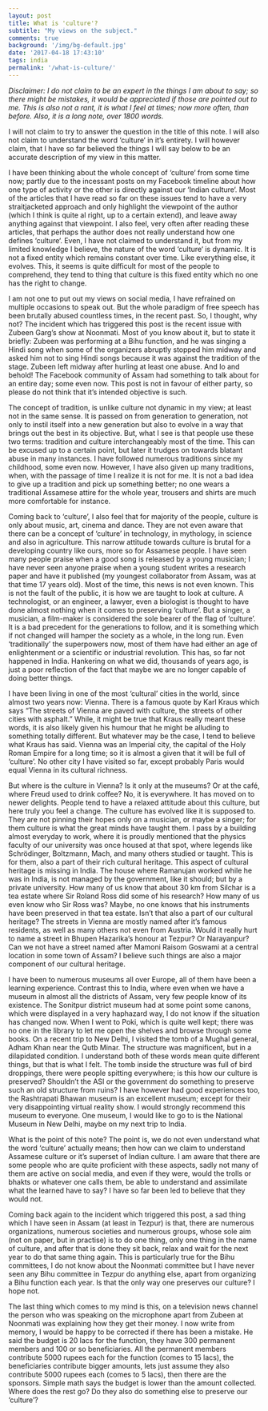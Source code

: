```yaml
---
layout: post
title: What is 'culture'?
subtitle: "My views on the subject."
comments: true
background: '/img/bg-default.jpg'
date: '2017-04-18 17:43:10'
tags: india
permalink: '/what-is-culture/'
---
```


*Disclaimer: I do not claim to be an expert in the things I am about to say; so there might be mistakes, it would be appreciated if those are pointed out to me. This is also not a rant, it is what I feel at times; now more often, than before. Also, it is a long note, over 1800 words.*  

I will not claim to try to answer the question in the title of this note. I will also not claim to understand the word ‘culture‘ in it’s entirety. I will however claim, that I have so far believed the things I will say below to be an accurate description of my view in this matter.

I have been thinking about the whole concept of ‘<span class="_4yxp">culture</span>‘ from some time now; partly due to the incessant posts on my Facebook timeline about how one type of activity or the other is directly against our ‘<span class="_4yxp">Indian culture</span>‘. Most of the articles that I have read so far on these issues tend to have a very straitjacketed approach and only highlight the viewpoint of the author (which I think is quite al right, up to a certain extend), and leave away anything against that viewpoint. I also feel, very often after reading these articles, that perhaps the author does not really understand how one defines ‘<span class="_4yxp">culture</span>‘. Even, I have not claimed to understand it, but from my limited knowledge I believe, the nature of the word ‘<span class="_4yxp">culture</span>‘ is dynamic. It is not a fixed entity which remains constant over time. Like everything else, it evolves. This, it seems is quite difficult for most of the people to comprehend, they tend to thing that culture is this fixed entity which no one has the right to change.

I am not one to put out my views on social media, I have refrained on multiple occasions to speak out. But the whole paradigm of free speech has been brutally abused countless times, in the recent past. So, I thought, why not? The incident which has triggered this post is the recent issue with Zubeen Garg’s show at Noonmati. Most of you know about it, but to state it briefly: Zubeen was performing at a Bihu function, and he was singing a Hindi song when some of the organizers abruptly stopped him midway and asked him not to sing Hindi songs because it was against the tradition of the stage. Zubeen left midway after hurling at least one abuse. And lo and behold! The Facebook community of Assam had something to talk about for an entire day; some even now. This post is not in favour of either party, so please do not think that it’s intended objective is such.

The concept of <span class="_4yxp">tradition</span>, is unlike culture not dynamic in my view; at least not in the same sense. It is passed on from generation to generation, not only to instil itself into a new generation but also to evolve in a way that brings out the best in its objective. But, what I see is that people use these two terms: <span class="_4yxp">tradition</span> and <span class="_4yxp">culture</span> interchangeably most of the time. This can be excused up to a certain point, but later it trudges on towards blatant abuse in many instances. I have followed numerous traditions since my childhood, some even now. However, I have also given up many traditions, when, with the passage of time I realize it is not for me. It is not a bad idea to give up a tradition and pick up something better; no one wears a traditional Assamese attire for the whole year, trousers and shirts are much more comfortable for instance.

Coming back to ‘culture’, I also feel that for majority of the people, culture is only about music, art, cinema and dance. They are not even aware that there can be a concept of ‘culture’ in technology, in mythology, in science and also in agriculture. This narrow attitude towards culture is brutal for a developing country like ours, more so for Assamese people. I have seen many people praise when a good song is released by a young musician; I have never seen anyone praise when a young student writes a research paper and have it published (<span class="_4yxp">my youngest collaborator from Assam, was at that time 17 years old</span>). Most of the time, this news is not even known. This is not the fault of the public, it is how we are taught to look at culture. A technologist, or an engineer, a lawyer, even a biologist is thought to have done almost nothing when it comes to preserving ‘culture’. But a singer, a musician, a film-maker is considered the sole bearer of the flag of ‘culture’. It is a bad precedent for the generations to follow, and it is something which if not changed will hamper the society as a whole, in the long run. Even ‘traditionally’ the superpowers now, most of them have had either an age of enlightenment or a scientific or industrial revolution. This has, so far not happened in India. Hankering on what we did, thousands of years ago, is just a poor reflection of the fact that maybe we are no longer capable of doing better things.

I have been living in one of the most ‘cultural’ cities in the world, since almost two years now: Vienna. There is a famous quote by Karl Kraus which says “<span class="_4yxp">The streets of Vienna are paved with culture, the streets of other cities with asphalt.</span>” While, it might be true that Kraus really meant these words, it is also likely given his humour that he might be alluding to something totally different. But whatever may be the case, I tend to believe what Kraus has said. Vienna was an Imperial city, the capital of the Holy Roman Empire for a long time; so it is almost a given that it will be full of ‘culture’. No other city I have visited so far, except probably Paris would equal Vienna in its cultural richness.

But where is the culture in Vienna? Is it only at the museums? Or at the café, where Freud used to drink coffee? No, it is <span class="_4yxp">everywhere</span>. It has moved on to newer delights. People tend to have a relaxed attitude about this culture, but here truly you feel a change. The culture has evolved like it is supposed to. They are not pinning their hopes only on a musician, or maybe a singer; for them culture is what the great minds have taught them. I pass by a building almost everyday to work, where it is proudly mentioned that the physics faculty of our university was once housed at that spot, where legends like Schrödinger, Boltzmann, Mach, and many others studied or taught. This is for them, also a part of their rich cultural heritage. This aspect of cultural heritage is missing in India. The house where Ramanujan worked while he was in India, is not managed by the government, like it should; but by a private university. How many of us know that about 30 km from Silchar is a tea estate where Sir Roland Ross did some of his research? How many of us even know who Sir Ross was? Maybe, no one knows that his instruments have been preserved in that tea estate. Isn’t that also a part of our cultural heritage? The streets in Vienna are mostly named after it’s famous residents, as well as many others not even from Austria. Would it really hurt to name a street in Bhupen Hazarika’s honour at Tezpur? Or Narayanpur? Can we not have a street named after Mamoni Raisom Goswami at a central location in some town of Assam? I believe such things are also a major component of our cultural heritage.

I have been to numerous museums all over Europe, all of them have been a learning experience. Contrast this to India, where even when we have a museum in almost all the districts of Assam, very few people know of its existence. The Sonitpur district museum had at some point some canons, which were displayed in a very haphazard way, I do not know if the situation has changed now. When I went to Poki, which is quite well kept; there was no one in the library to let me open the shelves and browse through some books. On a recent trip to New Delhi, I visited the tomb of a Mughal general, Adham Khan near the Qutb Minar. The structure was magnificent, but in a dilapidated condition. I understand both of these words mean quite different things, but that is what I felt. The tomb inside the structure was full of bird droppings, there were people spitting everywhere; is this how our culture is preserved? Shouldn’t the ASI or the government do something to preserve such an old structure from ruins? I have however had good experiences too, the Rashtrapati Bhawan museum is an excellent museum; except for their very disappointing virtual reality show. I would strongly recommend this museum to everyone. One museum, I would like to go to is the National Museum in New Delhi, maybe on my next trip to India.

What is the point of this note? The point is, we do not even understand what the word ‘culture’ actually means; then how can we claim to understand Assamese culture or it’s superset of Indian culture. I am aware that there are some people who are quite proficient with these aspects, sadly not many of them are active on social media, and even if they were, would the trolls or bhakts or whatever one calls them, be able to understand and assimilate what the learned have to say? I have so far been led to believe that they would not.

Coming back again to the incident which triggered this post, a sad thing which I have seen in Assam (at least in Tezpur) is that, there are numerous organizations, numerous societies and numerous groups, whose sole aim (not on paper, but in practise) is to do one thing, only one thing in the name of culture, and after that is done they sit back, relax and wait for the next year to do that same thing again. This is particularly true for the Bihu committees, I do not know about the Noonmati committee but I have never seen any Bihu committee in Tezpur do anything else, apart from organizing a Bihu function each year. Is that the only way one preserves our culture? I hope not.

The last thing which comes to my mind is this, on a television news channel the person who was speaking on the microphone apart from Zubeen at Noonmati was explaining how they get their money. I now write from memory, I would be happy to be corrected if there has been a mistake. He said the budget is 20 lacs for the function, they have 300 permanent members and 100 or so beneficiaries. All the permanent members contribute 5000 rupees each for the function (comes to 15 lacs), the beneficiaries contribute bigger amounts, lets just assume they also contribute 5000 rupees each (comes to 5 lacs), then there are the sponsors. Simple math says the budget is lower than the amount collected. Where does the rest go? Do they also do something else to preserve our ‘culture’?

